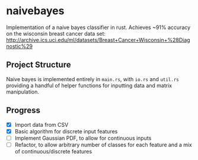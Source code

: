 # naivebayes

Implementation of a naive bayes classifier in rust.
Achieves ~91% accuracy on the wisconsin breast cancer data set:
http://archive.ics.uci.edu/ml/datasets/Breast+Cancer+Wisconsin+%28Diagnostic%29

## Project Structure

Naive bayes is implemented entirely in `main.rs`, with `io.rs` and `util.rs`
providing a handful of helper functions for inputting data and matrix
manipulation.

## Progress
* [X] Import data from CSV
* [X] Basic algorithm for discrete input features
* [ ] Implement Gaussian PDF, to allow for continuous inputs
* [ ] Refactor, to allow arbitrary number of classes for each feature and a mix of continuous/discrete features
